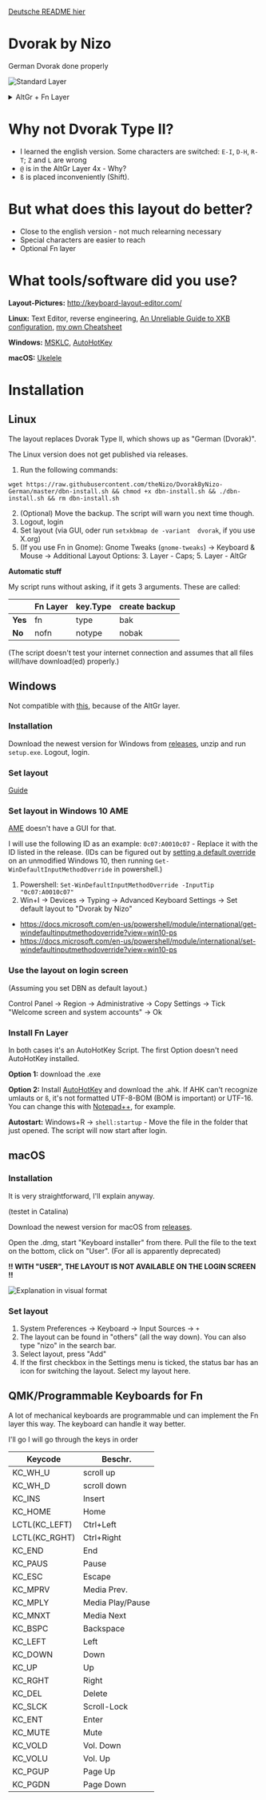 [Deutsche README hier](README.md)

# Dvorak by Nizo

German Dvorak done properly

![Standard Layer](img/0-default.png)

<details>
<summary>AltGr + Fn Layer</summary>

![AltGr Layer](img/1-alt.png)

![Fn Layer (optional)](img/2-fn.png)
</details>

# Why not Dvorak Type II?

* I learned the english version. Some characters are switched: `E-I`, `D-H`, `R-T`; `Z` and `L` are wrong
* `@` is in the AltGr Layer 4x - Why?
* `ß` is placed inconveniently (Shift).

# But what does this layout do better?

* Close to the english version - not much relearning necessary
* Special characters are easier to reach
* Optional Fn layer

# What tools/software did you use?

**Layout-Pictures:** http://keyboard-layout-editor.com/

**Linux:** Text Editor, reverse engineering, [An Unreliable Guide to XKB configuration](https://citeseerx.ist.psu.edu/viewdoc/summary?doi=10.1.1.600.7058), [my own Cheatsheet](https://github.com/thenizo/xkb-symbols-reference)

**Windows:** [MSKLC](https://www.microsoft.com/en-us/download/details.aspx?id=22339), [AutoHotKey](https://www.autohotkey.com/)

**macOS:** [Ukelele](https://software.sil.org/ukelele/)

# Installation

## Linux

The layout replaces Dvorak Type II, which shows up as "German (Dvorak)".

The Linux version does not get published via releases.

1. Run the following commands:
```
wget https://raw.githubusercontent.com/theNizo/DvorakByNizo-German/master/dbn-install.sh && chmod +x dbn-install.sh && ./dbn-install.sh && rm dbn-install.sh
```
2. (Optional) Move the backup. The script will warn you next time though.
3. Logout, login
4. Set layout (via GUI, oder run `setxkbmap de -variant  dvorak`, if you use X.org)
5. (If you use Fn in Gnome): Gnome Tweaks (`gnome-tweaks`) -> Keyboard & Mouse -> Additional Layout Options: 3. Layer - Caps; 5. Layer - AltGr

**Automatic stuff**

My script runs without asking, if it gets 3 arguments. These are called:

| | Fn Layer | key.Type | create backup |
|--- |--- |--- |--- |
| **Yes** | fn | type | bak |
| **No** | nofn | notype | nobak |

(The script doesn't test your internet connection and assumes that all files will/have download(ed) properly.)

## Windows

Not compatible with [this](https://github.com/kentonv/dvorak-qwerty), because of the AltGr layer.

### Installation

Download the newest version for Windows from [releases](https://github.com/theNizo/DvorakByNizo-German/releases), unzip and run `setup.exe`. Logout, login.

### Set layout

[Guide](https://www.windowscentral.com/how-change-your-keyboard-layout-windows-10)

### Set layout in Windows 10 AME

[AME](https://ameliorated.info/) doesn't have a GUI for that.

I will use the following ID as an example: `0c07:A0010c07` - Replace it with the ID listed in the release. (IDs can be figured out by [setting a default override](https://winaero.com/set-default-keyboard-layout-windows-10/) on an unmodified Windows 10, then running `Get-WinDefaultInputMethodOverride` in powershell.)

1. Powershell: `Set-WinDefaultInputMethodOverride -InputTip "0c07:A0010c07"`
1. Win+I -> Devices -> Typing -> Advanced Keyboard Settings -> Set default layout to "Dvorak by Nizo"

* https://docs.microsoft.com/en-us/powershell/module/international/get-windefaultinputmethodoverride?view=win10-ps
* https://docs.microsoft.com/en-us/powershell/module/international/set-windefaultinputmethodoverride?view=win10-ps

### Use the layout on login screen

(Assuming you set DBN as default layout.)

Control Panel -> Region -> Administrative -> Copy Settings -> Tick "Welcome screen and system accounts" -> Ok

### Install Fn Layer

In both cases it's an AutoHotKey Script. The first Option doesn't need AutoHotKey installed.

**Option 1:** download the .exe

**Option 2:** Install [AutoHotKey](https://www.autohotkey.com/) and download the .ahk. If AHK can't recognize umlauts or `ß`, it's not formatted UTF-8-BOM (BOM is important) or UTF-16. You can change this with [Notepad++](https://notepad-plus-plus.org/), for example.

**Autostart:** Windows+R -> `shell:startup` - Move the file in the folder that just opened. The script will now start after login.

## macOS

### Installation

It is very straightforward, I'll explain anyway.

(testet in Catalina)

Download the newest version for macOS from [releases](https://github.com/theNizo/DvorakByNizo-German/releases).

Open the .dmg, start "Keyboard installer" from there. Pull the file to the text on the bottom, click on "User". (For all is apparently deprecated)

**!! WITH "USER", THE LAYOUT IS NOT AVAILABLE ON THE LOGIN SCREEN !!**

![Explanation in visual format](img/3-macos.png)

### Set layout

1. System Preferences -> Keyboard -> Input Sources -> `+`
1. The layout can be found in "others" (all the way down). You can also type "nizo" in the search bar.
1. Select layout, press "Add"
1. If the first checkbox in the Settings menu is ticked, the status bar has an icon for switching the layout. Select my layout here.

## QMK/Programmable Keyboards for Fn

A lot of mechanical keyboards are programmable und can implement the Fn layer this way. The keyboard can handle it way better.

I'll go
I will go through the keys in order

| Keycode       | Beschr.          |
|---------------|------------------|
| KC_WH_U       | scroll up    |
| KC_WH_D       | scroll down  |
| KC_INS        | Insert      |
| KC_HOME       | Home             |
| LCTL(KC_LEFT) | Ctrl+Left       |
| LCTL(KC_RGHT) | Ctrl+Right      |
| KC_END        | End             |
| KC_PAUS       | Pause            |
| KC_ESC        | Escape           |
| KC_MPRV       | Media Prev.      |
| KC_MPLY       | Media Play/Pause |
| KC_MNXT       | Media Next       |
| KC_BSPC       | Backspace        |
| KC_LEFT       | Left            |
| KC_DOWN       | Down            |
| KC_UP         | Up             |
| KC_RGHT       | Right           |
| KC_DEL        | Delete        |
| KC_SLCK       | Scroll-Lock      |
| KC_ENT        | Enter            |
| KC_MUTE       | Mute   |
| KC_VOLD       | Vol. Down           |
| KC_VOLU       | Vol. Up        |
| KC_PGUP       | Page Up        |
| KC_PGDN       | Page Down      |
